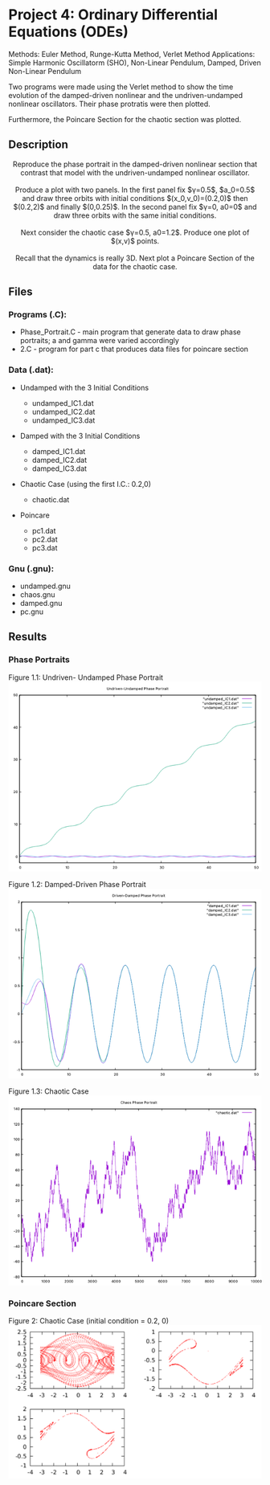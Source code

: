 # Project 4: Ordinary Differential Equations (ODEs)

Methods: Euler Method, Runge-Kutta Method, Verlet Method
Applications: Simple Harmonic Oscillatorm (SHO), Non-Linear Pendulum, Damped, Driven Non-Linear Pendulum

Two programs were made using the Verlet method to show the time evolution of the damped-driven nonlinear and the undriven-undamped nonlinear oscillators. Their phase protratis were then plotted.

Furthermore, the Poincare Section for the chaotic section was plotted. 

## Description

<p align="center">
    Reproduce the phase portrait in the damped-driven nonlinear section that contrast that model with the undriven-undamped nonlinear oscillator.
<br><br>
    Produce a plot with two panels.   In the first panel fix $γ=0.5$, $a_0=0.5$ and draw three orbits with initial conditions $(x_0,v_0)=(0.2,0)$ then $(0.2,2)$ and finally $(0,0.25)$.   In the second panel fix $γ=0, a0=0$ and draw three orbits with the same initial conditions.
<br><br>
  Next consider the chaotic case $γ=0.5, a0=1.2$. Produce one plot of $(x,v)$ points.
<br><br>
  Recall that the dynamics is really 3D.   Next plot a Poincare Section of the data for the chaotic case.
</p>

## Files
### Programs (.C):
- Phase_Portrait.C -  main program that generate data to draw phase portraits; a and gamma were varied accordingly 
- 2.C   -  program for part c that produces data files for poincare section

### Data (.dat):
- Undamped with the 3 Initial Conditions 
    - undamped_IC1.dat 
    - undamped_IC2.dat
    - undamped_IC3.dat  

- Damped with the 3 Initial Conditions 
    - damped_IC1.dat
    - damped_IC2.dat
    - damped_IC3.dat 

- Chaotic Case (using the first I.C.: 0.2,0)
    - chaotic.dat 

- Poincare
    - pc1.dat
    - pc2.dat
    - pc3.dat 

### Gnu (.gnu):
- undamped.gnu		
- chaos.gnu
- damped.gnu		
- pc.gnu

## Results
### Phase Portraits
Figure 1.1: Undriven- Undamped Phase Portrait <br>
![Plot for Undriven-Undamped](Phase_Portraits/Undamped/undamped_plot.png?raw=true "Title")

Figure 1.2: Damped-Driven Phase Portrait <br>
![Plot for Damped-Driven](Phase_Portraits/Damped/damped_plot.png?raw=true "Title")

Figure 1.3: Chaotic Case <br>
![Plot for Chaos](Phase_Portraits/Chaotic/chaos.png?raw=true "Title")

### Poincare Section 
Figure 2: Chaotic Case (initial condition = 0.2, 0)
![Plot for Poincare](Poincare/pc.png?raw=true "Title")

